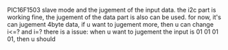 PIC16F1503 slave mode and the jugement of the input data.
the i2c part is working fine, the jugement of the data part is also can be used.
for now, it's can jugement 4byte data, if u want to jugement more, then u can change i<=? and i=?
there is a issue: when u want to jugement the input is 01 01 01 01, then u should 
